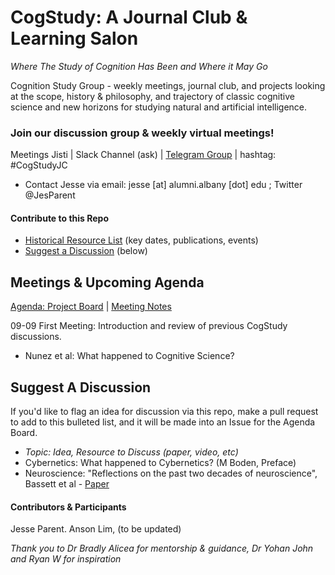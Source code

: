 # CogStudy: A Journal Club & Learning Salon
*Where The Study of Cognition Has Been and Where it May Go*

Cognition Study Group  - weekly meetings, journal club, and projects looking at the scope, history & philosophy, and trajectory of classic cognitive science and new horizons for studying natural and artificial intelligence. 

### Join our discussion group & weekly virtual meetings!
Meetings Jisti | Slack Channel (ask) | [Telegram Group](https://t.me/joinchat/BLYFqxxQHlnYeIc1ln3_fg) | hashtag: #CogStudyJC
* Contact Jesse via email:  jesse [at] alumni.albany [dot] edu ; Twitter @JesParent

#### Contribute to this Repo
* [Historical Resource List](https://github.com/jesparent/CogStudy/blob/master/Resources-Historical.md) (key dates, publications, events)
* [Suggest a Discussion](https://github.com/jesparent/CogStudy/blob/master/README.md#suggest-a-discussion) (below)


## Meetings & Upcoming Agenda
[Agenda: Project Board](https://github.com/jesparent/CogStudy/projects/1) | [Meeting Notes](https://github.com/jesparent/CogStudy/tree/master/MeetingNotes)

09-09 First Meeting: Introduction and review of previous CogStudy discussions. 
* Nunez et al: What happened to Cognitive Science?



## Suggest A Discussion
If you'd like to flag an idea for discussion via this repo, make a pull request to add to this bulleted list, and it will be made into an Issue for the Agenda Board.
* *Topic: Idea, Resource to Discuss (paper, video, etc)*
* Cybernetics: What happened to Cybernetics? (M Boden, Preface)
* Neuroscience: "Reflections on the past two decades of neuroscience", Bassett et al -  [Paper](https://www.nature.com/articles/s41583-020-0363-6)

#### Contributors & Participants
Jesse Parent. Anson Lim, (to be updated) 

*Thank you to Dr Bradly Alicea for mentorship & guidance, Dr Yohan John and Ryan W for inspiration*
